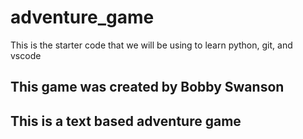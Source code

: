 # adventure_game
This is the starter code that we will be using to learn python, git, and vscode

## This game was created by Bobby Swanson

## This is a text based adventure game
